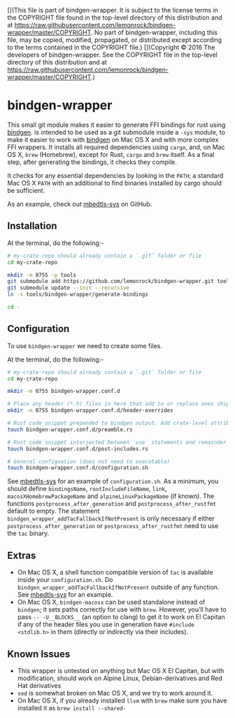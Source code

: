 [](This file is part of bindgen-wrapper. It is subject to the license terms in the COPYRIGHT file found in the top-level directory of this distribution and at https://raw.githubusercontent.com/lemonrock/bindgen-wrapper/master/COPYRIGHT. No part of bindgen-wrapper, including this file, may be copied, modified, propagated, or distributed except according to the terms contained in the COPYRIGHT file.)
[](Copyright © 2016 The developers of bindgen-wrapper. See the COPYRIGHT file in the top-level directory of this distribution and at https://raw.githubusercontent.com/lemonrock/bindgen-wrapper/master/COPYRIGHT.)

# bindgen-wrapper

This small git module makes it easier to generate FFI bindings for rust using [bindgen]. is intended to be used as a git submodule inside a `-sys` module, to make it easier to work with [bindgen] on Mac OS X and with more complex FFI wrappers. It installs all required dependencies using `cargo`, and, on Mac OS X, `brew` (Homebrew), except for Rust, `cargo` and `brew` itself. As a final step, after generating the bindings, it checks they compile.

It checks for any essential dependencies by looking in the `PATH`; a standard Mac OS X `PATH` with an additional to find binaries installed by cargo should be sufficient.

As an example, check out [mbedtls-sys] on GitHub.

## Installation

At the terminal, do the following:-

```bash
# my-crate-repo should already contain a `.git` folder or file
cd my-crate-repo

mkdir -m 0755 -p tools
git submodule add https://github.com/lemonrock/bindgen-wrapper.git tools/bindgen-wrapper
git submodule update --init --recursive
ln -s tools/bindgen-wrapper/generate-bindings

cd -
```

## Configuration

To use `bindgen-wrapper` we need to create some files.

At the terminal, do the following:-
```bash
# my-crate-repo should already contain a `.git` folder or file
cd my-crate-repo

mkdir -m 0755 bindgen-wrapper.conf.d

# Place any header (*.h) files in here that add to or replace ones shipped by your library
mkdir -m 0755 bindgen-wrapper.conf.d/header-overrides

# Rust code snippet prepended to bindgen output. Add crate-level attributes, copyright statements, etc, here
touch bindgen-wrapper.conf.d/preamble.rs

# Rust code snippet interjected between `use` statements and remainder of generated code. Place additional `use` statements here
touch bindgen-wrapper.conf.d/post-includes.rs

# General configuation (does not need to executable)
touch bindgen-wrapper.conf.d/configuration.sh
```

See [mbedtls-sys] for an example of `configuration.sh`. As a minimum, you should define `bindingsName`, `rootIncludeFileName`, `link`, `macosXHomebrewPackageName` and `alpineLinuxPackageName` (if known). The functions `postprocess_after_generation` and `postprocess_after_rustfmt` default to empty. The statement `bindgen_wrapper_addTacFallbackIfNotPresent` is only necessary if either `postprocess_after_generation` or `postprocess_after_rustfmt` need to use the `tac` binary.

## Extras

* On Mac OS X, a shell function compatible version of `tac` is available inside your `configuration.sh`. Do `bindgen_wrapper_addTacFallbackIfNotPresent` outside of any function. See [mbedtls-sys] for an example.
* On Mac OS X, `bindgen-macosx` can be used standalone instead of `bindgen`; it sets paths correctly for use with `brew`. However, you'll have to pass `-- -U__BLOCKS__` (an option to clang) to get it to work on El Capitan if any of the header files you use in generation have `#include <stdlib.h>` in them (directly or indirectly via their includes).


## Known Issues

* This wrapper is untested on anything but Mac OS X El Capitan, but with modification, should work on Alpine Linux, Debian-derivatives and Red Hat derivatives
* `sed` is somewhat broken on Mac OS X, and we try to work around it.
* On Mac OS X, if you already installed `llvm` with `brew` make sure you have installed it as `brew install --shared-`


[mbedtls-sys]: https://github.com/lemonrock/mbedtls-sys "mbedtls-sys GitHub page"
[bindgen]: https://github.com/Yamakaky/bindgen "bindgen GitHub page"

